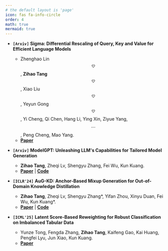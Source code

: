 ```yaml
---
# the default layout is 'page'
icon: fas fa-info-circle
order: 4
math: true
mermaid: true
---
```


- **`[Arxiv]`** **Sigma: Differential Rescaling of Query, Key and Value for Efficient Language Models**
  - Zhenghao Lin$$^\heartsuit$$, **Zihao Tang**$$^\heartsuit$$, Xiao Liu$$^\heartsuit$$, Yeyun Gong$$^\heartsuit$$, Yi Cheng, Qi Chen, Hang Li, Ying Xin, Ziyue Yang, $$\cdots$$, Peng Cheng, Mao Yang.  
  - [**Paper**](https://arxiv.org/abs/2501.13629)

- **`[Arxiv]`** **ModelGPT: Unleashing LLM's Capabilities for Tailored Model Generation**  
  - **Zihao Tang**, Zheqi Lv, Shengyu Zhang, Fei Wu, Kun Kuang.  
  - [**Paper**](https://arxiv.org/abs/2402.12408) \| [**Code**](https://github.com/IshiKura-a/ModelGPT)

- **`[ICLR'24]`** **AuG-KD: Anchor-Based Mixup Generation for Out-of-Domain Knowledge Distillation**  
  - **Zihao Tang**, Zheqi Lv, Shengyu Zhang\*, Yifan Zhou, Xinyu Duan, Fei Wu, Kun Kuang\*.  
  - [**Paper**](https://arxiv.org/abs/2403.07030) \| [**Code**](https://github.com/IshiKura-a/AuG-KD)

- **`[ICML'25]`** **Latent Score-Based Reweighting for Robust Classification on Imbalanced Tabular Data**  
  - Yunze Tong, Fengda Zhang, **Zihao Tang**, Kaifeng Gao, Kai Huang, Pengfei Lyu, Jun Xiao, Kun Kuang.  
  - [**Paper**](https://openreview.net/forum?id=nnO4TpeUnH)